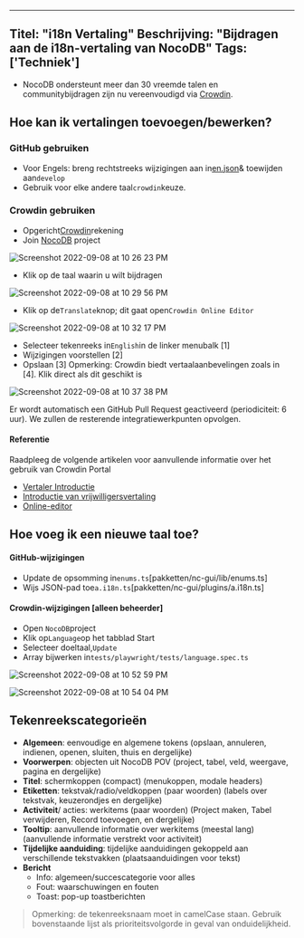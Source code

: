 ***

Titel: "i18n Vertaling"
Beschrijving: "Bijdragen aan de i18n-vertaling van NocoDB"
Tags: ['Techniek']
-------------------

* NocoDB ondersteunt meer dan 30 vreemde talen en communitybijdragen zijn nu vereenvoudigd via [Crowdin](https://crowdin.com/).

## Hoe kan ik vertalingen toevoegen/bewerken?

### GitHub gebruiken

* Voor Engels: breng rechtstreeks wijzigingen aan in[en.json](https://github.com/nocodb/nocodb/blob/develop/packages/nc-gui/lang/en.json)& toewijden aan`develop`
* Gebruik voor elke andere taal`crowdin`keuze.

### Crowdin gebruiken

* Opgericht[Crowdin](https://crowdin.com)rekening
* Join [NocoDB](https://crowdin.com/project/nocodb) project

![Screenshot 2022-09-08 at 10 26 23 PM](https://user-images.githubusercontent.com/86527202/189181511-51b8671e-bee8-45d5-8216-a4a031bc6309.png)

* Klik op de taal waarin u wilt bijdragen

![Screenshot 2022-09-08 at 10 29 56 PM](https://user-images.githubusercontent.com/86527202/189182132-0eed7d5a-eaa1-43e1-929d-688f375763c1.png)

* Klik op de`Translate`knop; dit gaat open`Crowdin Online Editor`

![Screenshot 2022-09-08 at 10 32 17 PM](https://user-images.githubusercontent.com/86527202/189182450-999124e8-566c-40af-9d3c-731a11c1b6aa.png)

* Selecteer tekenreeks in`English`in de linker menubalk \[1]
* Wijzigingen voorstellen \[2]
* Opslaan \[3]
  Opmerking: Crowdin biedt vertaalaanbevelingen zoals in \[4]. Klik direct als dit geschikt is

![Screenshot 2022-09-08 at 10 37 38 PM](https://user-images.githubusercontent.com/86527202/189184278-69d688ed-4e5a-4d5a-b629-9f6d10d79346.png)

Er wordt automatisch een GitHub Pull Request geactiveerd (periodiciteit: 6 uur). We zullen de resterende integratiewerkpunten opvolgen.

#### Referentie

Raadpleeg de volgende artikelen voor aanvullende informatie over het gebruik van Crowdin Portal

* [Vertaler Introductie](https://support.crowdin.com/crowdin-intro/)
* [Introductie van vrijwilligersvertaling](https://support.crowdin.com/for-volunteer-translators/)
* [Online-editor](https://support.crowdin.com/online-editor/)

## Hoe voeg ik een nieuwe taal toe?

#### GitHub-wijzigingen

* Update de opsomming in`enums.ts`\[pakketten/nc-gui/lib/enums.ts]
* Wijs JSON-pad toe`a.i18n.ts`\[pakketten/nc-gui/plugins/a.i18n.ts]

#### Crowdin-wijzigingen \[alleen beheerder]

* Open `NocoDB`project
* Klik op`Language`op het tabblad Start
* Selecteer doeltaal,`Update`
* Array bijwerken in`tests/playwright/tests/language.spec.ts`

![Screenshot 2022-09-08 at 10 52 59 PM](https://user-images.githubusercontent.com/86527202/189186570-5c1c7cad-6d3f-4937-ab4d-fa7ebe022cb1.png)

![Screenshot 2022-09-08 at 10 54 04 PM](https://user-images.githubusercontent.com/86527202/189186632-0b9f5f55-0550-4d8f-a8ae-7e9b9076774e.png)

## Tekenreekscategorieën

* **Algemeen**: eenvoudige en algemene tokens (opslaan, annuleren, indienen, openen, sluiten, thuis en dergelijke)
* **Voorwerpen**: objecten uit NocoDB POV (project, tabel, veld, weergave, pagina en dergelijke)
* **Titel**: schermkoppen (compact) (menukoppen, modale headers)
* **Etiketten**: tekstvak/radio/veldkoppen (paar woorden) (labels over tekstvak, keuzerondjes en dergelijke)
* **Activiteit**/ acties: werkitems (paar woorden) (Project maken, Tabel verwijderen, Record toevoegen, en dergelijke)
* **Tooltip**: aanvullende informatie over werkitems (meestal lang) (aanvullende informatie verstrekt voor activiteit)
* **Tijdelijke aanduiding**: tijdelijke aanduidingen gekoppeld aan verschillende tekstvakken (plaatsaanduidingen voor tekst)
* **Bericht**
  * Info: algemeen/succescategorie voor alles
  * Fout: waarschuwingen en fouten
  * Toast: pop-up toastberichten

> Opmerking: de tekenreeksnaam moet in camelCase staan. Gebruik bovenstaande lijst als prioriteitsvolgorde in geval van onduidelijkheid.
